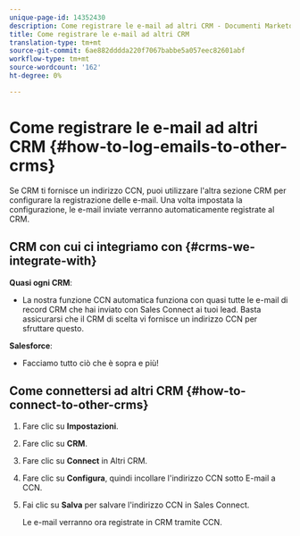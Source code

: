 ```yaml
---
unique-page-id: 14352430
description: Come registrare le e-mail ad altri CRM - Documenti Marketo - Documentazione prodotto
title: Come registrare le e-mail ad altri CRM
translation-type: tm+mt
source-git-commit: 6ae882dddda220f7067babbe5a057eec82601abf
workflow-type: tm+mt
source-wordcount: '162'
ht-degree: 0%

---
```



# Come registrare le e-mail ad altri CRM {#how-to-log-emails-to-other-crms}

Se CRM ti fornisce un indirizzo CCN, puoi utilizzare l&#39;altra sezione CRM per configurare la registrazione delle e-mail. Una volta impostata la configurazione, le e-mail inviate verranno automaticamente registrate al CRM.

## CRM con cui ci integriamo con {#crms-we-integrate-with}

**Quasi ogni CRM**:

* La nostra funzione CCN automatica funziona con quasi tutte le e-mail di record CRM che hai inviato con Sales Connect ai tuoi lead. Basta assicurarsi che il CRM di scelta vi fornisce un indirizzo CCN per sfruttare questo.

**Salesforce**:

* Facciamo tutto ciò che è sopra e più!

## Come connettersi ad altri CRM {#how-to-connect-to-other-crms}

1. Fare clic su **Impostazioni**.
1. Fare clic su **CRM**.
1. Fare clic su **Connect** in Altri CRM.
1. Fare clic su **Configura**, quindi incollare l&#39;indirizzo CCN sotto E-mail a CCN.
1. Fai clic su **Salva** per salvare l&#39;indirizzo CCN in Sales Connect.

   Le e-mail verranno ora registrate in CRM tramite CCN.
